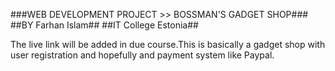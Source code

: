 ###WEB DEVELOPMENT PROJECT >> BOSSMAN'S GADGET SHOP###
##BY Farhan Islam##
##IT College Estonia##

The live link will be added in due course.This is basically a gadget shop with user registration
and hopefully and payment system like Paypal.
